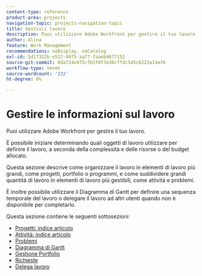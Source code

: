 ```yaml
---
content-type: reference
product-area: projects
navigation-topic: projects-navigation-topic
title: Gestisci lavoro
description: Puoi utilizzare Adobe Workfront per gestire il tuo lavoro. È possibile iniziare determinando quali oggetti di lavoro utilizzare per definire il lavoro, a seconda della complessità e delle risorse o del budget allocato. Questa sezione descrive come organizzare il lavoro in elementi di lavoro più grandi, come progetti, portfolio o programmi, e come suddividere grandi quantità di lavoro in elementi di lavoro più gestibili, come attività e problemi. È inoltre possibile utilizzare il Diagramma di Gantt per definire una sequenza temporale del lavoro o delegare il lavoro ad altri utenti quando non è disponibile per completarlo.
author: Alina
feature: Work Management
recommendations: noDisplay, noCatalog
exl-id: 5d17322b-e517-4475-aa77-faaeb4677152
source-git-commit: 0da724e975cfb1f0f7e36cffdc545c6223a14a76
workflow-type: tm+mt
source-wordcount: '222'
ht-degree: 0%

---
```


# Gestire le informazioni sul lavoro

Puoi utilizzare Adobe Workfront per gestire il tuo lavoro.

È possibile iniziare determinando quali oggetti di lavoro utilizzare per definire il lavoro, a seconda della complessità e delle risorse o del budget allocato.

Questa sezione descrive come organizzare il lavoro in elementi di lavoro più grandi, come progetti, portfolio o programmi, e come suddividere grandi quantità di lavoro in elementi di lavoro più gestibili, come attività e problemi.

È inoltre possibile utilizzare il Diagramma di Gantt per definire una sequenza temporale del lavoro o delegare il lavoro ad altri utenti quando non è disponibile per completarlo.

Questa sezione contiene le seguenti sottosezioni:

* [Progetti: indice articolo](../manage-work/projects/projects-overview.md)
* [Attività: indice articolo](../manage-work/tasks/tasks-overview.md)
* [Problemi](../manage-work/issues/issues-overview.md)
* [Diagramma di Gantt](../manage-work/gantt-chart/the-gantt-chart.md)
* [Gestione Portfolio](../manage-work/portfolios/portfolio-management-overview.md)
* [Richieste](../manage-work/requests/requests-overview.md)
* [Delega lavoro](../manage-work/delegate-work/delegate-work.md)
